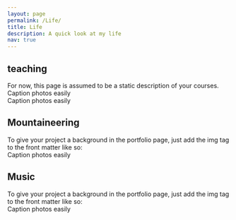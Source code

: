 ```yaml
---
layout: page
permalink: /Life/
title: Life
description: A quick look at my life 
nav: true
---
```


 <h2>teaching</h2>
 For now, this page is assumed to be a static description of your courses. 

</div>
<div class="row">
    <div class="col-sm mt-3 mt-md-0">
        <img class="img-fluid rounded z-depth-1" src="{{ '/assets/img/21.jpg' | relative_url }}" alt="" title="example image"/>
    </div>
</div>
<div class="caption">
    Caption photos easily
</div>

</div>
<div class="row">
    <div class="col-sm mt-3 mt-md-0">
        <img class="img-fluid rounded z-depth-1" src="{{ '/assets/img/22.jpg' | relative_url }}" alt="" title="example image"/>
    </div>
</div>
<div class="caption">
    Caption photos easily
</div>



 <h2>Mountaineering</h2>
 To give your project a background in the portfolio page, just add the img tag to the front matter like so:

<div class="row">
    <div class="col-sm mt-3 mt-md-0">
        <img class="img-fluid rounded z-depth-1" src="{{ '/assets/img/23.jpg' | relative_url }}" alt="" title="example image"/>
    </div>
    <div class="col-sm mt-3 mt-md-0">
        <img class="img-fluid rounded z-depth-1" src="{{ '/assets/img/24.jpg' | relative_url }}" alt="" title="example image"/>
    </div>
    <div class="col-sm mt-3 mt-md-0">
        <img class="img-fluid rounded z-depth-1" src="{{ '/assets/img/25.jpg' | relative_url }}" alt="" title="example image"/>
    </div>
</div>
<div class="caption">
    Caption photos easily
</div>



 <h2>Music</h2>
 To give your project a background in the portfolio page, just add the img tag to the front matter like so:


<div class="row justify-content-sm-center">
    <div class="col-sm-8 mt-3 mt-md-0">
        <img class="img-fluid rounded z-depth-1" src="{{ '/assets/img/26.jpg' | relative_url }}" alt="" title="example image"/>
    </div>
    <div class="col-sm-4 mt-3 mt-md-0">
        <img class="img-fluid rounded z-depth-1" src="{{ '/assets/img/27.jpg' | relative_url }}" alt="" title="example image"/>
    </div>
</div>
<div class="caption">
    Caption photos easily
</div>

